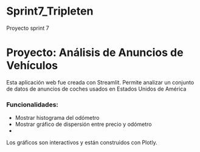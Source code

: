 # Sprint7_Tripleten
Proyecto sprint 7
# Proyecto: Análisis de Anuncios de Vehículos

Esta aplicación web fue creada con Streamlit. Permite analizar un conjunto de datos de anuncios de coches usados en Estados Unidos de América

### Funcionalidades:
- Mostrar histograma del odómetro
- Mostrar gráfico de dispersión entre precio y odómetro
-

Los gráficos son interactivos y están construidos con Plotly.
